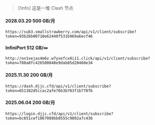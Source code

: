 >[!info]
>  这是一堆 Clash 节点
#### 2028.03.20  500 GB/月
```clash
https://sub3.smallstrawberry.com/api/v1/client/subscribe?token=93b26b00710e62440f531b969a6ecf46
```
#### InfiniPort  512 GB/∞
```clash
http://on1vejas4m6z.w7yxefcx0i11.click/api/v1/client/subscribe?token=780a8fc426500848e9dab85d20460e34
```
#### 2025.11.30  200 GB/月
```clash
https://dash.djjc.cfd/api/v1/client/subscribe?token=651382d5ccac2afe76b3b703f1b778fb
```
#### 2025.06.04 200 GB/月
```clash
https://login.djjc.cfd/api/v1/client/subscribe?token=bc651cef1867088bb8555c9802a7c436
```
